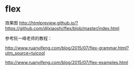 # flex
效果图 http://htmlpreview.github.io/?https://github.com/djlxiaoshi/flex/blob/master/index.html

参考阮一峰老师的教程：

http://www.ruanyifeng.com/blog/2015/07/flex-grammar.html?utm_source=tuicool

http://www.ruanyifeng.com/blog/2015/07/flex-examples.html
